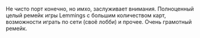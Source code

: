 Не чисто порт конечно, но имхо, заслуживает внимания. Полноценный целый ремейк игры Lemmings с большим количеством карт, возможности играть по сети (своё лобби) и прочее.
Очень грамотный ремейк.
